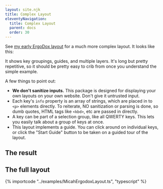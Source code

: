 ```yaml
---
layout: site.njk
title: Complex Layout
eleventyNavigation:
  title: Complex Layout
  parent: docs
  order: 30
---
```


See [my early ErgoDox layout](https://github.com/mrled/KeymapKit/blob/master/examples/MicahErgodoxLayout.ts)
for a much more complex layout.
It looks like this:

<div id="ergodox-example"></div>

<script type="module">
  import "@keymapkit/ui";
  import "@keymapkit/keyboard.ergodox";
  import { MicahErgodoxLayout } from "@keymapkit/examples";
  const container = document.getElementById("ergodox-example");
  const keymapUi = document.createElement("keymap-ui");
  keymapUi.setAttribute("id", "ergodox-example-ui");
  keymapUi.setAttribute("query-prefix", "keymap");
  keymapUi.setModelsAndMaps([MicahErgodoxLayout]);
  container.appendChild(keymapUi);
</script>

It shows key groupings, guides, and multiple layers.
It's long but pretty repetitive,
so it should be pretty easy to crib from once you understand the simple example.

A few things to point out:

- **We don't sanitize inputs.**
  This package is designed for displaying your own layouts on your own website.
  Don't give it untrusted input.
- Each key's `info` property is an array of strings,
  which are placed in to `<p>` elements directly.
  To reiterate, NO sanitization or parsing is done,
  so dumb quotes, HTML tags like `<kbd>`,
  etc are passed in directly.
- A key can be part of a selection group, like all QWERTY keys.
  This lets you easily talk about a group of keys at once.
- This layout implements a guide.
  You can click around on individual keys,
  or click the "Start Guide" button to be taken on a guided tour of the layout.

## The result

## The full layout

{% importcode "../examples/MicahErgodoxLayout.ts", "typescript" %}
